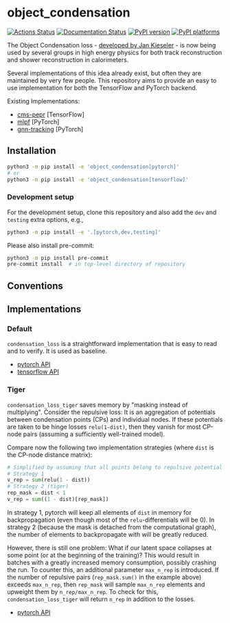 # object_condensation

[![Actions Status][actions-badge]][actions-link]
[![Documentation Status][rtd-badge]][rtd-link]
[![PyPI version][pypi-version]][pypi-link]
[![PyPI platforms][pypi-platforms]][pypi-link]

<!-- SPHINX-START -->

<!-- prettier-ignore-start -->
[actions-badge]:            https://github.com/object-condensation/object_condensation/workflows/CI/badge.svg
[actions-link]:             https://github.com/object-condensation/object_condensation/actions
[pypi-link]:                https://pypi.org/project/object_condensation/
[pypi-platforms]:           https://img.shields.io/pypi/pyversions/object_condensation
[pypi-version]:             https://img.shields.io/pypi/v/object_condensation
[rtd-badge]:                https://readthedocs.org/projects/object_condensation/badge/?version=latest
[rtd-link]:                 https://object_condensation.readthedocs.io/en/latest/?badge=latest

<!-- prettier-ignore-end -->

The Object Condensation loss -
[developed by Jan Kieseler](https://arxiv.org/abs/2002.03605) - is now being
used by several groups in high energy physics for both track reconstruction and
shower reconstruction in calorimeters.

Several implementations of this idea already exist, but often they are
maintained by very few people. This repository aims to provide an easy to use
implementation for both the TensorFlow and PyTorch backend.

Existing Implementations:

- [cms-pepr](https://github.com/cms-pepr/HGCalML) [TensorFlow]
- [mlpf](https://github.com/selvaggi/mlpf/blob/main/README.md) [PyTorch]
- [gnn-tracking](https://github.com/gnn-tracking/gnn_tracking/tree/main)
  [PyTorch]

## Installation

```bash
python3 -m pip install -e 'object_condensation[pytorch]'
# or
python3 -m pip install -e 'object_condensation[tensorflow]'
```

### Development setup

For the development setup, clone this repository and also add the `dev` and
`testing` extra options, e.g.,

```bash
python3 -m pip install -e '.[pytorch,dev,testing]'
```

Please also install pre-commit:

```bash
python3 -m pip install pre-commit
pre-commit install  # in top-level directory of repository
```

## Conventions

## Implementations

### Default

`condensation_loss` is a straightforward implementation that is easy to read and
to verify. It is used as baseline.

- [pytorch API](https://object-condensation.readthedocs.io/en/latest/#object_condensation.pytorch.losses.condensation_loss)
- [tensorflow API](https://object-condensation.readthedocs.io/en/latest/#object_condensation.tensorflow.losses.condensation_loss)

### Tiger

`condensation_loss_tiger` saves memory by "masking instead of multiplying".
Consider the repulsive loss: It is an aggregation of potentials between
condensation points (CPs) and individual nodes. If these potentials are taken to
be hinge losses `relu(1-dist)`, then they vanish for most CP-node pairs
(assuming a sufficiently well-trained model).

Compare now the following two implementation strategies (where `dist` is the
CP-node distance matrix):

```python
# Simplified by assuming that all points belong to repulsive potential
# Strategy 1
v_rep = sum(relu(1 - dist))
# Strategy 2 (tiger)
rep_mask = dist < 1
v_rep = sum((1 - dist)[rep_mask])
```

In strategy 1, pytorch will keep all elements of `dist` in memory for
backpropagation (even though most of the `relu`-differentials will be 0). In
strategy 2 (because the mask is detached from the computational graph), the
number of elements to backpropagate with will be greatly reduced.

However, there is still one problem: What if our latent space collapses at some
point (or at the beginning of the training)? This would result in batches with a
greatly increased memory consumption, possibly crashing the run. To counter
this, an additional parameter `max_n_rep` is introduced. If the number of
repulsive pairs (`rep_mask.sum()` in the example above) exceeds `max_n_rep`,
then `rep_mask` will sample `max_n_rep` elements and upweight them by
`n_rep/max_n_rep`. To check for this, `condensation_loss_tiger` will return
`n_rep` in addition to the losses.

- [pytorch API](https://object-condensation.readthedocs.io/en/latest/#object_condensation.pytorch.losses.condensation_loss_tiger)
